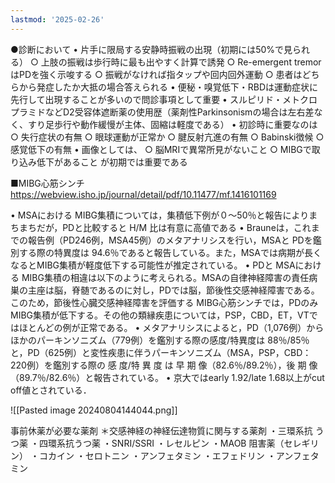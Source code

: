 ```yaml
---
lastmod: '2025-02-26'
---
```

●診断において
	• 片手に限局する安静時振戦の出現（初期には50%で見られる）
		○ 上肢の振戦は歩行時に最も出やすく計算で誘発
		○ Re-emergent tremorはPDを強く示唆する
		○ 振戦がなければ指タップや回内回外運動
		○ 患者はどちらから発症したか大抵の場合答えられる
	• 便秘・嗅覚低下・RBDは運動症状に先行して出現することが多いので問診事項として重要
	• スルピリド・メトクロプラミドなどD2受容体遮断薬の使用歴（薬剤性Parkinsonismの場合は左右差なく、すり足歩行や動作緩慢が主体、固縮は軽度である）
	• 初診時に重要なのは
		○ 失行症状の有無
		○ 眼球運動が正常か
		○ 腱反射亢進の有無
		○ Babinski徴候
		○ 感覚低下の有無
	• 画像としては、
		○ 脳MRIで異常所見がないこと
		○ MIBGで取り込み低下があること
	が初期では重要である

■MIBG心筋シンチ
https://webview.isho.jp/journal/detail/pdf/10.11477/mf.1416101169

• MSAにおける MIBG集積については，集積低下例が０～50％と報告によりまちまちだが，PDと比較すると H/M 比は有意に高値である
• Brauneは，これまでの報告例（PD246例，MSA45例）のメタアナリシスを行い，MSAと PDを鑑別する際の特異度は 94.6％であると報告している。また，MSAでは病期が長くなるとMIBG集積が軽度低下する可能性が推定されている。
• PDと MSAにおける MIBG集積の相違は以下のように考えられる。MSAの自律神経障害の責任病巣の主座は脳，脊髄であるのに対し，PDでは脳，節後性交感神経障害である。このため，節後性心臓交感神経障害を評価する MIBG心筋シンチでは，PDのみ MIBG集積が低下する。その他の類縁疾患については，PSP，CBD，ET，VTではほとんどの例が正常である。
• メタアナリシスによると，PD（1,076例）からほかのパーキンソニズム（779例）を鑑別する際の感度/特異度は 88％/85％と，PD（625例）と変性疾患に伴うパーキンソニズム（MSA，PSP，CBD：220例）を鑑別する際の 感 度/特 異 度 は 早 期 像（82.6％/89.2％），後 期 像（89.7％/82.6％）と報告されている。
• 京大ではearly 1.92/late 1.68以上がcut off値とされている．

![[Pasted image 20240804144044.png]]

事前休薬が必要な薬剤
＊交感神経の神経伝達物質に関与する薬剤
・三環系抗 うつ薬
・四環系抗うつ薬
・SNRI/SSRI
・レセルピン
・MAOB 阻害薬（セレギリン）
・コカイン
・セロトニン
・アンフェタミン
・エフェドリン
・アンフェタミン
